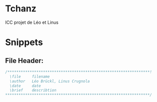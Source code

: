# Tchanz

ICC projet de Léo et Linus

# Snippets
## File Header:
```cpp
/****************************************************************!
  \file     filename
  \author   Léo Brückl, Linus Crugnola
  \date     date
  \brief    describtion
*****************************************************************/
```